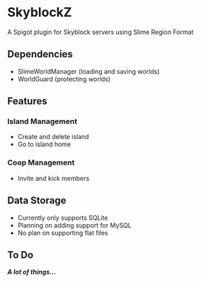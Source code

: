 # SkyblockZ
A Spigot plugin for Skyblock servers using Slime Region Format

## Dependencies
* SlimeWorldManager (loading and saving worlds)
* WorldGuard (protecting worlds)

## Features
### Island Management
* Create and delete island
* Go to island home
### Coop Management
* Invite and kick members

## Data Storage
* Currently only supports SQLite
* Planning on adding support for MySQL
* No plan on supporting flat files

## To Do
_**A lot of things...**_